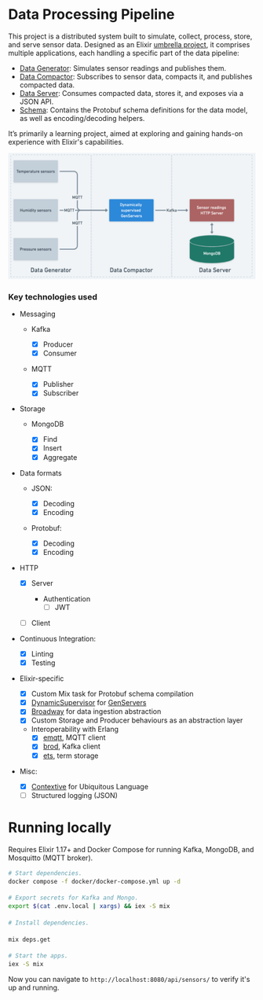 # Data Processing Pipeline

This project is a distributed system built to simulate, collect, process, store, and serve sensor data. Designed as an Elixir [umbrella project](https://elixirschool.com/en/lessons/advanced/umbrella_projects), it comprises multiple applications, each handling a specific part of the data pipeline:

- [Data Generator](/apps/data_generator/): Simulates sensor readings and publishes them.
- [Data Compactor](/apps/data_compactor/): Subscribes to sensor data, compacts it, and publishes compacted data.
- [Data Server](/apps/data_server/): Consumes compacted data, stores it, and exposes via a JSON API.
- [Schema](/apps/schema/): Contains the Protobuf schema definitions for the data model, as well as encoding/decoding helpers.

It’s primarily a learning project, aimed at exploring and gaining hands-on experience with Elixir's capabilities.

![High level overview](/assets/architecture.png)

### Key technologies used

- Messaging

  - Kafka

    - [x] Producer
    - [x] Consumer

  - MQTT

    - [x] Publisher
    - [x] Subscriber

- Storage

  - MongoDB

    - [x] Find
    - [x] Insert
    - [x] Aggregate

- Data formats

  - JSON:

    - [x] Decoding
    - [x] Encoding

  - Protobuf:

    - [x] Decoding
    - [x] Encoding

- HTTP

  - [x] Server

    - Authentication
      - [ ] JWT

  - [ ] Client

- Continuous Integration:

  - [x] Linting
  - [x] Testing

- Elixir-specific

  - [x] Custom Mix task for Protobuf schema compilation
  - [x] [DynamicSupervisor](https://hexdocs.pm/elixir/DynamicSupervisor.html) for [GenServers](https://hexdocs.pm/elixir/GenServer.html)
  - [x] [Broadway](https://github.com/dashbitco/broadway) for data ingestion abstraction
  - [x] Custom Storage and Producer behaviours as an abstraction layer
  - Interoperability with Erlang
    - [x] [emqtt](https://github.com/emqx/emqtt), MQTT client
    - [x] [brod](https://github.com/kafka4beam/brod), Kafka client
    - [x] [ets](https://www.erlang.org/docs/23/man/ets), term storage

- Misc:

  - [x] [Contextive](https://github.com/dev-cycles/contextive) for Ubiquitous Language
  - [ ] Structured logging (JSON)

# Running locally

Requires Elixir 1.17+ and Docker Compose for running Kafka, MongoDB, and Mosquitto (MQTT broker).

```sh
# Start dependencies.
docker compose -f docker/docker-compose.yml up -d

# Export secrets for Kafka and Mongo.
export $(cat .env.local | xargs) && iex -S mix

# Install dependencies.

mix deps.get

# Start the apps.
iex -S mix
```

Now you can navigate to `http://localhost:8080/api/sensors/` to verify it's up and running.
